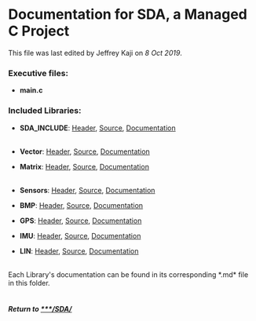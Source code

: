 # Documentation for SDA, a Managed C Project
This file was last edited by Jeffrey Kaji on *8 Oct 2019*. <br/>

### Executive files:
* **main.c**

### Included Libraries:
* **SDA_INCLUDE**: 
[Header](../src/Setup/SDA_INCLUDE.h),
[Source](../src/Setup/SDA_INCLUDE.c),
[Documentation](SDA_INCLUDE.md) 
<br/><br/>

* **Vector**:
[Header](../src/MatrixVector/Vector.h),
[Source](../src/MatrixVector/Vector.c),
[Documentation](Vector.md)
* **Matrix**:
[Header](../src/MatrixVector/Matrix.h),
[Source](../src/MatrixVector/Matrix.c),
[Documentation](Matrix.md)
<br/><br/>

* **Sensors**:
[Header](../src/Sensors/Sensors.h),
[Source](../src/Sensors/Sensors.c),
[Documentation](Sensors.md)
* **BMP**:
[Header](../src/Sensors/BMP.h),
[Source](../src/Sensors/BMP.c),
[Documentation](BMP.md)
* **GPS**:
[Header](../src/Sensors/GPS.h),
[Source](../src/Sensors/GPS.c),
[Documentation](GPS.md)
* **IMU**:
[Header](../src/Sensors/IMU.h),
[Source](../src/Sensors/IMU.c),
[Documentation](IMU.md)
* **LIN**:
[Header](../src/Sensors/LIN.h),
[Source](../src/Sensors/LIN.c),
[Documentation](LIN.md)
<br/>
Each Library's documentation can be found in its corresponding *.md* file in this folder. <br/>

<br/>

##### Return to [***/SDA/](../../SDA/)